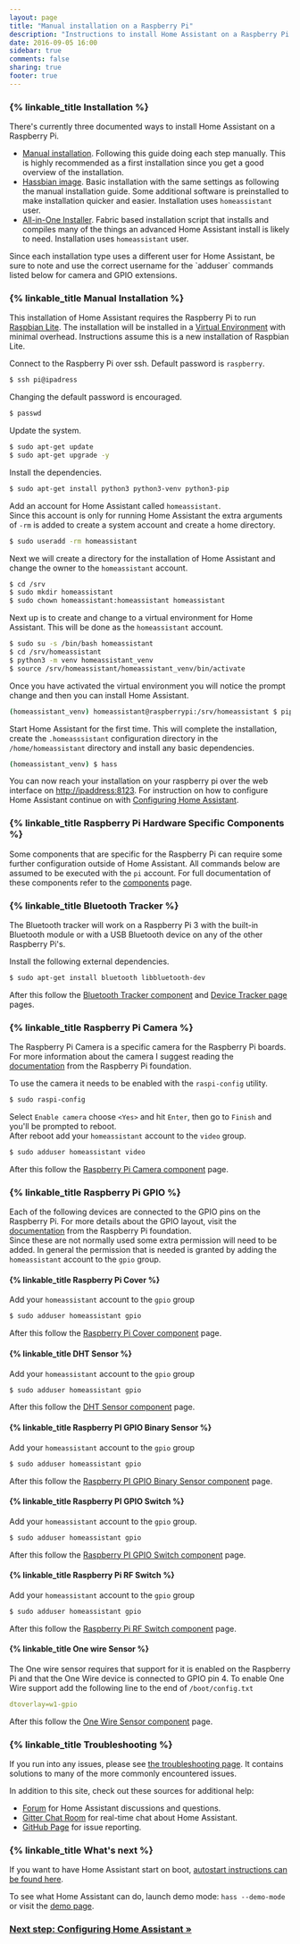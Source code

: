 ```yaml
---
layout: page
title: "Manual installation on a Raspberry Pi"
description: "Instructions to install Home Assistant on a Raspberry Pi runnning Raspbian Lite."
date: 2016-09-05 16:00
sidebar: true
comments: false
sharing: true
footer: true
---
```


### {% linkable_title Installation %}

There's currently three documented ways to install Home Assistant on a Raspberry Pi.  
 - [Manual installation](/getting-started/installation-raspberry-pi/#Manual-Installation). Following this guide doing each step manually. This is highly recommended as a first installation since you get a good overview of the installation.
 - [Hassbian image](/getting-started/installation-raspberry-pi-image). Basic installation with the same settings as following the manual installation guide. Some additional software is preinstalled to make installation quicker and easier. Installation uses `homeassistant` user.
 - [All-in-One Installer](/getting-started/installation-raspberry-pi-all-in-one/). Fabric based installation script that installs and compiles many of the things an advanced Home Assistant install is likely to need. Installation uses `homeassistant` user.
 
 <p class='note note'>
  Since each installation type uses a different user for Home Assistant, be sure to note and use the correct username for the `adduser` commands listed below for camera and GPIO extensions.
</p>


### {% linkable_title Manual Installation %}

This installation of Home Assistant requires the Raspberry Pi to run [Raspbian Lite](https://www.raspberrypi.org/downloads/raspbian/).
The installation will be installed in a [Virtual Environment](/getting-started/installation-virtualenv) with minimal overhead. Instructions assume this is a new installation of Raspbian Lite.

Connect to the Raspberry Pi over ssh. Default password is `raspberry`.
```bash
$ ssh pi@ipadress
```

Changing the default password is encouraged.
```bash
$ passwd
```

Update the system.
```bash
$ sudo apt-get update
$ sudo apt-get upgrade -y
```

Install the dependencies.
```bash
$ sudo apt-get install python3 python3-venv python3-pip
```

Add an account for Home Assistant called `homeassistant`.  
Since this account is only for running Home Assistant the extra arguments of `-rm` is added to create a system account and create a home directory.
```bash
$ sudo useradd -rm homeassistant
```

Next we will create a directory for the installation of Home Assistant and change the owner to the `homeassistant` account.
```bash
$ cd /srv
$ sudo mkdir homeassistant
$ sudo chown homeassistant:homeassistant homeassistant
```

Next up is to create and change to a virtual environment for Home Assistant. This will be done as the `homeassistant` account.
```bash
$ sudo su -s /bin/bash homeassistant 
$ cd /srv/homeassistant
$ python3 -m venv homeassistant_venv
$ source /srv/homeassistant/homeassistant_venv/bin/activate
```
Once you have activated the virtual environment you will notice the prompt change and then you can install Home Assistant.
```bash
(homeassistant_venv) homeassistant@raspberrypi:/srv/homeassistant $ pip3 install homeassistant
```

Start Home Assistant for the first time. This will complete the installation, create the `.homeasssistant` configuration directory in the `/home/homeassistant` directory and install any basic dependencies.
```bash
(homeassistant_venv) $ hass
```

You can now reach your installation on your raspberry pi over the web interface on [http://ipaddress:8123](http://ipaddress:8123). 
For instruction on how to configure Home Assistant continue on with [Configuring Home Assistant](/getting-started/configuration/).

### {% linkable_title Raspberry Pi Hardware Specific Components %}

Some components that are specific for the Raspberry Pi can require some further configuration outside of Home Assistant. All commands below are assumed to be executed with the `pi` account. For full documentation of these components refer to the [components](/components) page.

### {% linkable_title Bluetooth Tracker %}
The Bluetooth tracker will work on a Raspberry Pi 3 with the built-in Bluetooth module or with a USB Bluetooth device on any of the other Raspberry Pi's.   

Install the following external dependencies.
```bash
$ sudo apt-get install bluetooth libbluetooth-dev
```
After this follow the [Bluetooth Tracker component](/components/device_tracker.bluetooth_tracker/) and [Device Tracker page](/components/device_tracker/) pages.


### {% linkable_title Raspberry Pi Camera %}
The Raspberry Pi Camera is a specific camera for the Raspberry Pi boards. For more information about the camera I suggest reading the [documentation](https://www.raspberrypi.org/documentation/usage/camera/) from the Raspberry Pi foundation.  

To use the camera it needs to be enabled with the `raspi-config` utility.
```bash
$ sudo raspi-config
```
Select `Enable camera` choose `<Yes>` and hit `Enter`, then go to `Finish` and you'll be prompted to reboot.  
After reboot add your `homeassistant` account to the `video` group.
```bash
$ sudo adduser homeassistant video
```
After this follow the [Raspberry Pi Camera component](/components/camera.rpi_camera/) page.

### {% linkable_title Raspberry Pi GPIO %}
Each of the following devices are connected to the GPIO pins on the Raspberry Pi.
For more details about the GPIO layout, visit the [documentation](https://www.raspberrypi.org/documentation/usage/gpio/) from the Raspberry 
Pi foundation.  
Since these are not normally used some extra permission will need to be added.
In general the permission that is needed is granted by adding the `homeassistant` account to the `gpio` group.


#### {% linkable_title Raspberry Pi Cover %}
Add your `homeassistant` account to the `gpio` group
```bash
$ sudo adduser homeassistant gpio
```
After this follow the [Raspberry Pi Cover component](/components/cover.rpi_gpio/) page.

#### {% linkable_title DHT Sensor %}
Add your `homeassistant` account to the `gpio` group
```bash
$ sudo adduser homeassistant gpio
```
After this follow the [DHT Sensor component](/components/sensor.dht/) page.


#### {% linkable_title Raspberry PI GPIO Binary Sensor %}
Add your `homeassistant` account to the `gpio` group
```bash
$ sudo adduser homeassistant gpio
```
After this follow the [Raspberry PI GPIO Binary Sensor component](/components/binary_sensor.rpi_gpio/) page.

#### {% linkable_title Raspberry PI GPIO Switch %}
Add your `homeassistant` account to the `gpio` group.
```bash
$ sudo adduser homeassistant gpio
```
After this follow the [Raspberry PI GPIO Switch component](/components/switch.rpi_gpio/) page.

#### {% linkable_title Raspberry Pi RF Switch %}
Add your `homeassistant` account to the `gpio` group
```bash
$ sudo adduser homeassistant gpio
```
After this follow the [Raspberry Pi RF Switch component](/components/switch.rpi_rf/) page.

#### {% linkable_title One wire Sensor %}
The One wire sensor requires that support for it is enabled on the Raspberry Pi and that the One Wire device is connected to GPIO pin 4.
To enable One Wire support add the following line to the end of `/boot/config.txt`
```yaml
dtoverlay=w1-gpio
```
After this follow the [One Wire Sensor component](/components/sensor.onewire/) page.

### {% linkable_title Troubleshooting %}

If you run into any issues, please see [the troubleshooting page](/getting-started/troubleshooting/). It contains solutions to many of the more commonly encountered issues.

In addition to this site, check out these sources for additional help:

 - [Forum](https://community.home-assistant.io) for Home Assistant discussions and questions.
 - [Gitter Chat Room](https://gitter.im/home-assistant/home-assistant) for real-time chat about Home Assistant.
 - [GitHub Page](https://github.com/home-assistant/home-assistant/issues) for issue reporting.

### {% linkable_title What's next %}

If you want to have Home Assistant start on boot, [autostart instructions can be found here](/getting-started/autostart-systemd/).

To see what Home Assistant can do, launch demo mode: `hass --demo-mode` or visit the [demo page](/demo).

### [Next step: Configuring Home Assistant &raquo;](/getting-started/configuration/)
